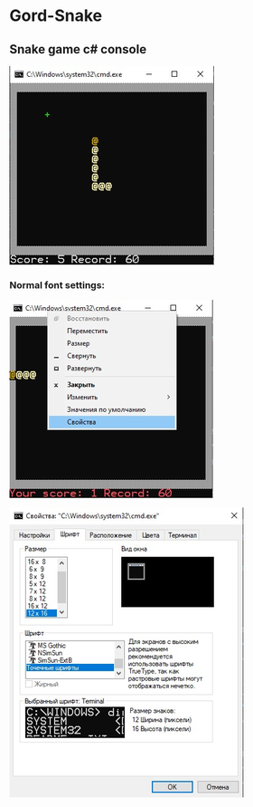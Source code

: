 # Gord-Snake
<h2>Snake game c# console</h1>  

![alt text](screenshots/gameplay.jpg "Interface")  

<h3>Normal font settings:</h3>  

![alt text](screenshots/settings1.jpg "Normal settings")  

![alt text](screenshots/settings2.jpg "Normal settings")

